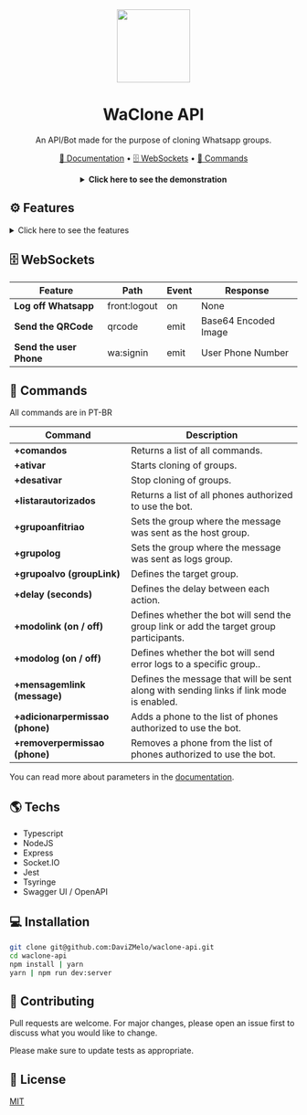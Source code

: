 <div align="center">
  <img src="https://cdn.icon-icons.com/icons2/373/PNG/256/Whatsapp_37229.png" width="128" height="128"/>
  
  # WaClone API
  
  An API/Bot made for the purpose of cloning Whatsapp groups.
  
  <p align="center">
    <a href="https://davizmelo.github.io/waclone-api/">📖 Documentation</a> •
    <a href="#websockets">🗄️ WebSockets</a> •
    <a href="#commands">🤖 Commands</a>
  </p>
  
<details>
  <summary><strong>Click here to see the demonstration</strong></summary>
  
  ![](https://media.giphy.com/media/x5hnpLJ5pFUO4lH59V/giphy.gif)
</details>

</div>

## ⚙️ Features

<details>
  <summary> Click here to see the features </summary>
  
  ### 👪 Groups

  * Clone whatsapp groups
  * Stop cloning groups
  * List all your whatsapp groups
  * List whatsapp groups you have admin

  ### 👤 Users

  * Define users authorized to use the bot
  * List users authorized to use the bot
  * Define the master user
  * Show master user

  And many others in the <a href="https://davizmelo.github.io/waclone-api/">documentation</a>
</details>
<a name="websockets"></a>

## 🗄️ WebSockets

| Feature                          | Path       | Event        | Response |
| -------------------------------- | ----------  | ----------- | ----------- |   
| <strong>Log off Whatsapp</strong>   | front:logout | on | None
| <strong>Send the QRCode</strong>   | qrcode | emit | Base64 Encoded Image
| <strong>Send the user Phone</strong>   | wa:signin | emit | User Phone Number

<a name="commands"></a>

## 🤖 Commands
All commands are in PT-BR

| Command                          | Description 
| -------------------------------- | ----------  
| <strong>+comandos</strong>   | Returns a list of all commands.
| <strong>+ativar</strong>   | Starts cloning of groups.
| <strong>+desativar</strong>  | Stop cloning of groups.
| <strong>+listarautorizados</strong>   | Returns a list of all phones authorized to use the bot.
| <strong>+grupoanfitriao</strong>   | Sets the group where the message was sent as the host group.
| <strong>+grupolog</strong>   | Sets the group where the message was sent as logs group.
| <strong>+grupoalvo (groupLink) </strong> | Defines the target group.
| <strong>+delay (seconds) </strong> | Defines the delay between each action.
| <strong>+modolink (on / off) </strong> | Defines whether the bot will send the group link or add the target group participants.
| <strong>+modolog (on / off) </strong> | Defines whether the bot will send error logs to a specific group..
| <strong>+mensagemlink (message) </strong> | Defines the message that will be sent along with sending links if link mode is enabled.
| <strong>+adicionarpermissao (phone) </strong> | Adds a phone to the list of phones authorized to use the bot.
| <strong>+removerpermissao (phone) </strong> | Removes a phone from the list of phones authorized to use the bot.


You can read more about parameters in the <a href="https://davizmelo.github.io/waclone-api/">documentation</a>.

## 🌎 Techs

<ul>
  <li>Typescript</li>
  <li>NodeJS</li>
  <li>Express</li>
  <li>Socket.IO</li>
  <li>Jest</li>
  <li>Tsyringe</li>
  <li>Swagger UI / OpenAPI</li>
</ul>

## 💻 Installation

```bash
git clone git@github.com:DaviZMelo/waclone-api.git
cd waclone-api
npm install | yarn
yarn | npm run dev:server
```

## 🤝 Contributing
Pull requests are welcome. For major changes, please open an issue first to discuss what you would like to change.

Please make sure to update tests as appropriate.

## 📄 License
[MIT](https://choosealicense.com/licenses/mit/)
